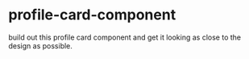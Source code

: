 # profile-card-component
build out this profile card component and get it looking as close to the design as possible.
